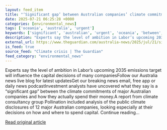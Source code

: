 ```yaml
---
layout: feed_item
title: "‘Significant gap’ between Australian companies’ climate commitments and how they actually invest, analysts find"
date: 2025-07-21 06:25:28 +0000
categories: [environmental_news]
tags: ['oceania', 'australia', 'urgent']
keywords: ['significant', 'australian', 'urgent', 'oceania', 'between', 'australia']
description: "Experts say the level of ambition in Labor’s upcoming 2035 emissions target will influence the capital decisions of many companiesFollow our Australia news l..."
external_url: https://www.theguardian.com/australia-news/2025/jul/21/significant-gap-between-australian-companies-climate-commitments-and-how-they-actually-invest-analysts-find
is_feed: true
source_feed: "Climate crisis | The Guardian"
feed_category: "environmental_news"
---
```


Experts say the level of ambition in Labor’s upcoming 2035 emissions target will influence the capital decisions of many companiesFollow our Australia news live blog for latest updatesGet our breaking news email, free app or daily news podcastInvestment analysts have uncovered what they say is a “significant gap” between the climate commitments of major Australian companies and how they actually spend their money.A report from climate consultancy group Pollination included analysis of the public climate disclosures of 12 major Australian companies, looking especially at their decisions on how and where to spend capital. Continue reading...

[Read original article](https://www.theguardian.com/australia-news/2025/jul/21/significant-gap-between-australian-companies-climate-commitments-and-how-they-actually-invest-analysts-find)
